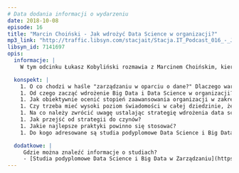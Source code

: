```yaml
---
# Data dodania informacji o wydarzeniu
date: 2018-10-08
episode: 16
title: "Marcin Choiński - Jak wdrożyć Data Science w organizacji?"
mp3_link: "http://traffic.libsyn.com/stacjait/Stacja.IT_Podcast_016_-_Jak_wdrozyc_Data_Science_w_organizacji.mp3"
libsyn_id: 7141697
opis:
  informacje: |
    W tym odcinku Łukasz Kobyliński rozmawia z Marcinem Choińskim, kierownikiem studiów podyplomowych Data Science i Big Data w Zarządzaniu, o wdrażaniu podejścia zwanego "zarządzaniem w oparciu o dane" w organizacjach.

  konspekt: |
    1. O co chodzi w haśle "zarządzaniu w oparciu o dane?" Dlaczego warto wdrażać Data Science w organizacji?
    1. Od czego zacząć wdrożenie Big Data i Data Science w organizacji?
    1. Jak obiektywnie ocenić stopień zaawansowania organizacji w zakresie wykorzystania danych?
    1. Czy trzeba mieć wysoki poziom świadomości w całej dziedzinie, żeby przystąpić do wdrożenia zarządzaniu w oparciu o dane w swojej organizacji? Skąd czerpać wiedzę?
    1. Na co należy zwrócić uwagę ustalając strategię wdrożenia data science w organizacji?
    1. Jak przejść od strategii do czynów?
    1. Jakie najlepsze praktyki powinno się stosować?
    1. Do kogo adresowane są studia podyplomowe Data Science i Big Data w Zarządzaniu prowadzone w Akademii Leona Koźmińskiego w Warszawie?

  dodatkowe: |
     Gdzie można znaleźć informacje o studiach?
     - [Studia podyplomowe Data Science i Big Data w Zarządzaniu](https://www.kozminski.edu.pl/pl/oferta-edukacyjna/studiapodyplomowe/kierunki/data-science-i-big-data-w-zarzadzaniu/o-studiach/){:target="_blank"}
---
```

